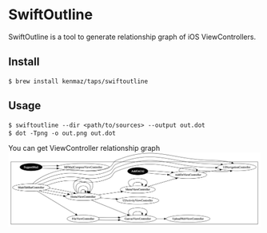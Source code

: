 # SwiftOutline

SwiftOutline is a tool to generate relationship graph of iOS ViewControllers.

## Install
```
$ brew install kenmaz/taps/swiftoutline
```

## Usage 
```
$ swiftoutline --dir <path/to/sources> --output out.dot
$ dot -Tpng -o out.png out.dot
```
You can get ViewController relationship graph
![Sample Graph](https://github.com/kenmaz/SwiftOutline/blob/master/doc/sample.png?raw=true)
